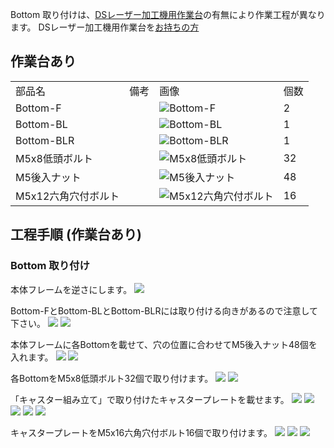 Bottom 取り付けは、[DSレーザー加工機用作業台](https://shop.smartdiys.com/products/detail.php?product_id=836)の有無により作業工程が異なります。
DSレーザー加工機用作業台を[お持ちの方](/manual/fabool-laser-ds-ver4-bottom-mount/)

## 作業台あり

<table class="packing-list">
    <tbody>
        <tr>
            <td>部品名</td>
            <td>備考</td>
            <td class="packing-img">画像</td>
            <td>個数</td>
        </tr>
        <tr>
            <td>Bottom-F</td>
            <td></td>
            <td><img src="./images/013-2/packing/049.jpg" alt="Bottom-F"/></td>
            <td>2</td>
        </tr>
        <tr>
            <td>Bottom-BL</td>
            <td></td>
            <td><img src="./images/013-2/packing/113.jpg" alt="Bottom-BL"/></td>
            <td>1</td>
        </tr>
        <tr>
            <td>Bottom-BLR</td>
            <td></td>
            <td><img src="./images/013-2/packing/050.jpg" alt="Bottom-BLR"/></td>
            <td>1</td>
        </tr>
        <tr>
            <td>M5x8低頭ボルト</td>
            <td></td>
            <td><img src="./images/013-2/packing/145.jpg" alt="M5x8低頭ボルト"/></td>
            <td>32</td>
        </tr>
        <tr>
            <td>M5後入ナット</td>
            <td></td>
            <td><img src="./images/013-2/packing/139.jpg" alt="M5後入ナット"/></td>
            <td>48</td>
        </tr>
        <tr>
            <td>M5x12六角穴付ボルト</td>
            <td></td>
            <td><img src="./images/013-2/packing/105.jpg" alt="M5x12六角穴付ボルト"/></td>
            <td>16</td>
        </tr>
    </tbody>
</table>

## 工程手順 (作業台あり)

### Bottom 取り付け

本体フレームを逆さにします。
<img src="./images/013-2/000.jpg"/>

Bottom-FとBottom-BLとBottom-BLRには取り付ける向きがあるので注意して下さい。
<img src="./images/013-2/001.jpg"/>
<img src="./images/013-2/002.jpg"/>

本体フレームに各Bottomを載せて、穴の位置に合わせてM5後入ナット48個を入れます。
<img src="./images/013-2/003.jpg"/>
<img src="./images/013-2/004.jpg"/>

各BottomをM5x8低頭ボルト32個で取り付けます。
<img src="./images/013-2/005.jpg"/>
<img src="./images/013-2/006.jpg"/>

「キャスター組み立て」で取り付けたキャスタープレートを載せます。
<img src="./images/013-2/007.jpg"/>
<img src="./images/013-2/008.jpg"/>
<img src="./images/013-2/009.jpg"/>
<img src="./images/013-2/010.jpg"/>
<img src="./images/013-2/011.jpg"/>

キャスタープレートをM5x16六角穴付ボルト16個で取り付けます。
<img src="./images/013-2/012.jpg"/>
<img src="./images/013-2/013.jpg"/>
<img src="./images/013-2/014.jpg"/>
